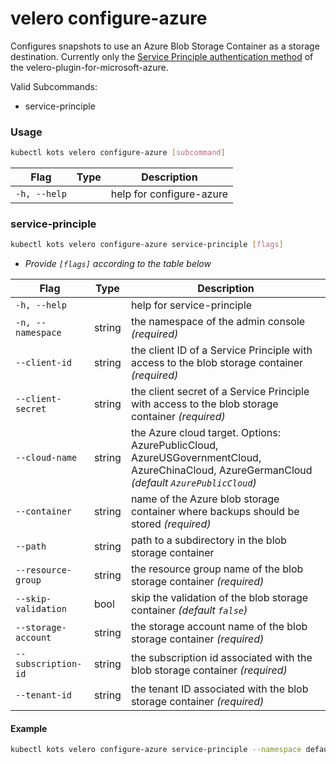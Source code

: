# velero configure-azure

Configures snapshots to use an Azure Blob Storage Container as a storage destination.
Currently only the [Service Principle authentication method](https://github.com/vmware-tanzu/velero-plugin-for-microsoft-azure#option-1-create-service-principal) of the velero-plugin-for-microsoft-azure.

Valid Subcommands:
* service-principle

### Usage

```bash
kubectl kots velero configure-azure [subcommand]
```

| Flag         | Type | Description              |
|--------------|------|--------------------------|
| `-h, --help` |      | help for configure-azure |

### service-principle

```bash
kubectl kots velero configure-azure service-principle [flags]
```

- _Provide `[flags]` according to the table below_

| Flag                | Type   | Description                                                                                                                                 |
|---------------------|--------|---------------------------------------------------------------------------------------------------------------------------------------------|
| `-h, --help`        |        | help for service-principle                                                                                                                  |
| `-n, --namespace`   | string | the namespace of the admin console _(required)_                                                                                             |
| `--client-id`       | string | the client ID of a Service Principle with access to the blob storage container _(required)_                                                 |
| `--client-secret`   | string | the client secret of a Service Principle with access to the blob storage container _(required)_                                             |
| `--cloud-name`      | string | the Azure cloud target. Options: AzurePublicCloud, AzureUSGovernmentCloud, AzureChinaCloud, AzureGermanCloud _(default `AzurePublicCloud`)_ |
| `--container`       | string | name of the Azure blob storage container where backups should be stored _(required)_                                                        |
| `--path `           | string | path to a subdirectory in the blob storage container                                                                                        |
| `--resource-group`  | string | the resource group name of the blob storage container _(required)_                                                                          |
| `--skip-validation` | bool   | skip the validation of the blob storage container _(default `false`)_                                                                       |
| `--storage-account` | string | the storage account name of the blob storage container _(required)_                                                                         |
| `--subscription-id` | string | the subscription id associated with the blob storage container _(required)_                                                                 |
| `--tenant-id `      | string | the tenant ID associated with the blob storage container _(required)_                                                                       |

#### Example

```bash
kubectl kots velero configure-azure service-principle --namespace default  --container velero --resource-group Velero_Backups --storage-account velero1111362eb32b --subscription-id "1111111-1111-47a7-9671-c904d681c2b2" --tenant-id "1111111-1111-42e1-973b-ad2efc689308" --client-id "1111111-1111-4ac3-9e2b-bbea61392432" --client-secret "<secret here>"
```

